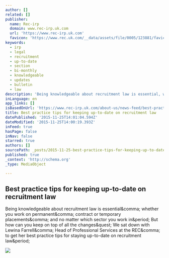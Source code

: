 ```yaml
---
author: []
related: []
publisher:
  name: Rec-irp
  domain: www.rec-irp.uk.com
  url: 'https://www.rec-irp.uk.com'
  favicon: 'https://www.rec.uk.com/__data/assets/file/0005/123881/favicon.ico'
keywords:
  - irp
  - legal
  - recruitment
  - up-to-date
  - section
  - bi-monthly
  - knowledgeable
  - updates
  - bulletin
  - law
description: 'Being knowledgeable about recruitment law is essential, whether you work on permanent, contract or temporary placements, and no matter which sector you work in. But how can you keep on top of all the changes? We sat down with Lewina Farrell, Head of Professional Services at the REC, to get her best practice tips for staying up-to-date on recruitment law.'
inLanguage: en
app_links: []
isBasedOnUrl: 'https://www.rec-irp.uk.com/about-us/news-feed/best-practice-tips-for-keeping-up-to-date-on-recruitment-law'
title: Best practice tips for keeping up-to-date on recruitment law
datePublished: '2015-11-25T14:01:04.594Z'
dateModified: '2015-11-25T14:00:19.393Z'
inFeed: true
hasPage: false
inNav: false
starred: true
authors: []
sourcePath: _posts/2015-11-25-best-practice-tips-for-keeping-up-to-date-on-recruitment-law.md
published: true
_context: 'http://schema.org'
_type: MediaObject

---
```

<article style=""><h1>Best practice tips for keeping up-to-date on recruitment law</h1><p>Being knowledgeable about recruitment law is essential&amp;comma; whether you work on permanent&amp;comma; contract or temporary placements&amp;comma; and no matter which sector you work in&amp;period; But how can you keep on top of all the changes&amp;quest; We sat down with Lewina Farrell&amp;comma; Head of Professional Services at the REC&amp;comma; to get her best practice tips for staying up-to-date on recruitment law&amp;period;</p><img src="https://www.rec.uk.com/__data/assets/thumbnail/0008/229076/Untitled-copy.jpg" /></article>